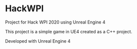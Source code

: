 # HackWPI

Project for Hack WPI 2020 using Unreal Engine 4

This project is a simple game in UE4 created as a C++ project.

Developed with Unreal Engine 4
